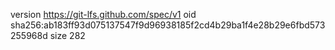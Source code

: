 version https://git-lfs.github.com/spec/v1
oid sha256:ab183ff93d075137547f9d96938185f2cd4b29ba1f4e28b29e6fbd573255968d
size 282
